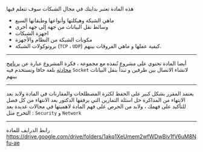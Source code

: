 هذه المادة تعتبر بدايتك في مجال الشبكات سوف تتعلم فيها

* ماهي الشبكة وهيكلتها وأنواعها وطبقاتها السبع
* وسائط نقل البيانات من جهة إلى جهة أخرى
* اجهزة الشبكات
* مكونات الشبكة من النظام والأجهزة
* بروتوكولات الشبكة (`TCP` ، `UDP`) كيفية عملها و ماهي الفروقات بينهم.

---

أيضا المادة تحتوي على مشروع تُنفذه مع مجموعة ، فكرة المشروع عبارة
عن [برنامج محادثة](https://github.com/DevMoath/chat-application) بلغة جافا وتستخدم فيه `Socket` لانشاء الاتصال بين طرفين
و تبدأ بنقل البيانات بينهم

---

يعتمد المقرر بشكل كبير على الحفظ لكثرة المصطلحات والمقارنات في المادة ولابد بعد الانتهاء من المذاكرة حل اسئلة التمارين
التي يرفقها الدكتور بعد الانتهاء من كل فصل للتأكيد على فهمك ، ولابد من الحرص على فهم المادة لاهميتها في مجالات عديدة بعد
التخرج مثل : `Security` و `Network`

---
رابط الدرايف للمادة
https://drive.google.com/drive/folders/1akq1XeUmem2wfWDwBiv1fV6uM8Nfu-ae
